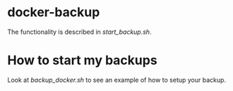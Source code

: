 # docker-backup

The functionality is described in *start_backup.sh*.

# How to start my backups
Look at *backup_docker.sh* to see an example of how to setup your backup.
